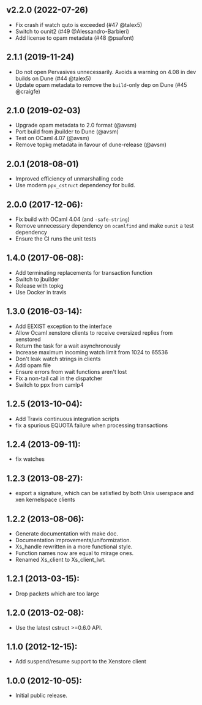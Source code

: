 ## v2.2.0 (2022-07-26)

* Fix crash if watch quto is exceeded (#47 @talex5)
* Switch to ounit2 (#49 @Alessandro-Barbieri)
* Add license to opam metadata (#48 @psafont)

## 2.1.1 (2019-11-24)

* Do not open Pervasives unnecessarily. Avoids a warning on
  4.08 in dev builds on Dune (#44 @talex5)
* Update opam metadata to remove the `build`-only dep on Dune
  (#45 @craigfe)

## 2.1.0 (2019-02-03)

* Upgrade opam metadata to 2.0 format (@avsm)
* Port build from jbuilder to Dune (@avsm)
* Test on OCaml 4.07 (@avsm)
* Remove topkg metadata in favour of dune-release (@avsm)

## 2.0.1 (2018-08-01)

* Improved efficiency of unmarshalling code
* Use modern `ppx_cstruct` dependency for build.

## 2.0.0 (2017-12-06):
* Fix build with OCaml 4.04 (and `-safe-string`)
* Remove unnecessary dependency on `ocamlfind` and make `ounit` a test
  dependency
* Ensure the CI runs the unit tests

## 1.4.0 (2017-06-08):
* Add terminating replacements for transaction function
* Switch to jbuilder
* Release with topkg
* Use Docker in travis

## 1.3.0 (2016-03-14):
* Add EEXIST exception to the interface
* Allow Ocaml xenstore clients to receive oversized replies from xenstored
* Return the task for a wait asynchronously
* Increase maximum incoming watch limit from 1024 to 65536
* Don't leak watch strings in clients
* Add opam file
* Ensure errors from wait functions aren't lost
* Fix a non-tail call in the dispatcher
* Switch to ppx from camlp4

## 1.2.5 (2013-10-04):
* Add Travis continuous integration scripts
* fix a spurious EQUOTA failure when processing transactions

## 1.2.4 (2013-09-11):
* fix watches

## 1.2.3 (2013-08-27):
* export a signature, which can be satisfied by both Unix userspace
  and xen kernelspace clients

## 1.2.2 (2013-08-06):
* Generate documentation with make doc.
* Documentation improvements/uniformization.
* Xs_handle rewritten in a more functional style.
* Function names now are equal to mirage ones.
* Renamed Xs_client to Xs_client_lwt.

## 1.2.1 (2013-03-15):
* Drop packets which are too large

## 1.2.0 (2013-02-08):
* Use the latest cstruct >=0.6.0 API.

## 1.1.0 (2012-12-15):
* Add suspend/resume support to the Xenstore client

## 1.0.0 (2012-10-05):
* Initial public release.
